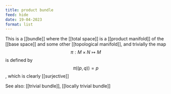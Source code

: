 ```yaml
---
title: product bundle
feed: hide
date: 19-04-2023
format: list
---
```



This is a [[bundle]] where the [[total space]] is a [[product manifold]] of the [[base space]] and some other [[topological manifold]], and trivially the map $$\pi: M\times N\mapsto M$$ is defined by $$\pi((p,q)) = p$$, which is clearly [[surjective]]

See also: [[trivial bundle]], [[locally trivial bundle]]